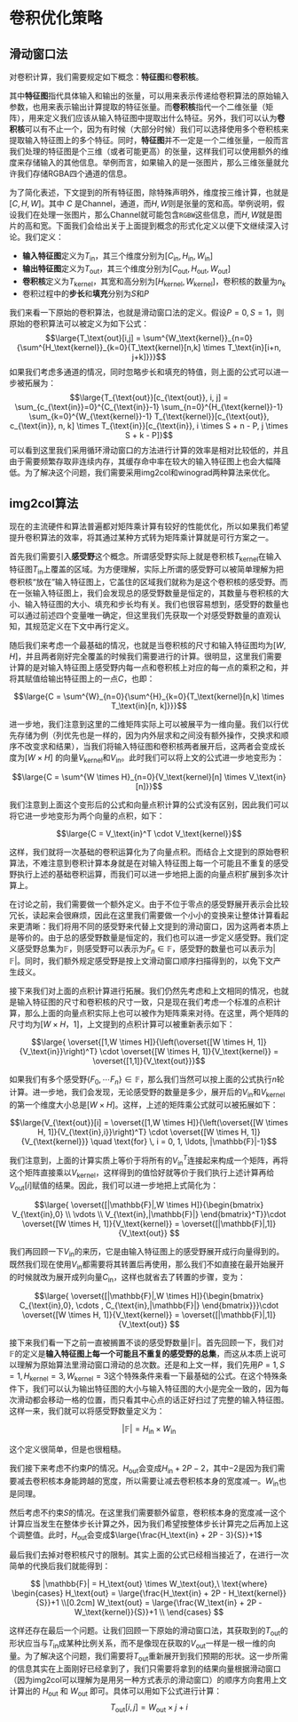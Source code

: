 # 卷积优化策略
## 滑动窗口法
对卷积计算，我们需要规定如下概念：**特征图**和**卷积核**。

其中**特征图**指代具体输入和输出的张量，可以用来表示传递给卷积算法的原始输入参数，也用来表示输出计算提取的特征张量。而**卷积核**指代一个二维张量（矩阵），用来定义我们应该从输入特征图中提取出什么特征。另外，我们可以认为**卷积核**可以有不止一个，因为有时候（大部分时候）我们可以选择使用多个卷积核来提取输入特征图上的多个特征。同时，**特征图**并不一定是一个二维张量，一般而言我们处理的特征图是个三维（或者可能更高）的张量，这样我们可以使用额外的维度来存储输入的其他信息。举例而言，如果输入的是一张图片，那么三维张量就允许我们存储RGBA四个通道的信息。

为了简化表述，下文提到的所有特征图，除特殊声明外，维度按三维计算，也就是 $[C, H, W]$。其中 $C$ 是Channel，通道，而$H,W$则是张量的宽和高。举例说明，假设我们在处理一张图片，那么Channel就可能包含`RGBW`这些信息，而$H,W$就是图片的高和宽。下面我们会给出关于上面提到概念的形式化定义以便下文继续深入讨论。我们定义：
- **输入特征图**定义为$T_\text{in}$，其三个维度分别为$[C_\text{in}, H_\text{in}, W_\text{in}]$
- **输出特征图**定义为$T_\text{out}$，其三个维度分别为$[C_\text{out}, H_\text{out}, W_\text{out}]$
- **卷积核**定义为$T_\text{kernel}$，其宽和高分别为$[H_\text{kernel}, W_\text{kernel}]$，卷积核的数量为$n_k$
- 卷积过程中的**步长**和**填充**分别为$S$和$P$

我们来看一下原始的卷积算法，也就是滑动窗口法的定义。假设$P=0,S=1$，则原始的卷积算法可以被定义为如下公式：
$$\large{T_\text{out}[i,j] = \sum^{W_\text{kernel}}_{n=0}{\sum^{H_\text{kernel}}_{k=0}{T_\text{kernel}[n,k] \times T_\text{in}[i+n, j+k]}}}$$
如果我们考虑多通道的情况，同时忽略步长和填充的特值，则上面的公式可以进一步被拓展为：
$$\large{T_{\text{out}}[c_{\text{out}}, i, j] = \sum_{c_{\text{in}}=0}^{C_{\text{in}}-1} \sum_{n=0}^{H_{\text{kernel}}-1} \sum_{k=0}^{W_{\text{kernel}}-1} T_{\text{kernel}}[c_{\text{out}}, c_{\text{in}}, n, k] \times T_{\text{in}}[c_{\text{in}}, i \times S + n - P, j \times S + k - P]}$$
可以看到这里我们采用循环滑动窗口的方法进行计算的效率是相对比较低的，并且由于需要频繁存取非连续内存，其缓存命中率在较大的输入特征图上也会大幅降低。为了解决这个问题，我们需要采用img2col和winograd两种算法来优化。

## img2col算法
现在的主流硬件和算法普遍都对矩阵乘计算有较好的性能优化，所以如果我们希望提升卷积算法的效率，将其通过某种方式转为矩阵乘计算就是可行方案之一。

首先我们需要引入**感受野**这个概念。所谓感受野实际上就是卷积核$T_\text{kernel}$在输入特征图$T_\text{in}$上覆盖的区域。为方便理解，实际上所谓的感受野可以被简单理解为把卷积核“放在”输入特征图上，它盖住的区域我们就称为是这个卷积核的感受野。而在一张输入特征图上，我们会发现总的感受野数量是恒定的，其数量与卷积核的大小、输入特征图的大小、填充和步长均有关。我们也很容易想到，感受野的数量也可以通过前述四个变量唯一确定，但这里我们先获取一个对感受野数量的直观认知，其规范定义在下文中再行定义。

随后我们来考虑一个最基础的情况，也就是当卷积核的尺寸和输入特征图均为$[W,H]$，并且两者刚好完全覆盖的时候我们需要进行的计算。很明显，这里我们需要计算的是对输入特征图上感受野内每一点和卷积核上对应的每一点的乘积之和，并将其赋值给输出特征图上的一点$C$，也即：

$$\large{C = \sum^{W}_{n=0}{\sum^{H}_{k=0}{T_\text{kernel}[n,k] \times T_\text{in}[n, k]}}}$$

进一步地，我们注意到这里的二维矩阵实际上可以被展平为一维向量。我们以行优先存储为例（列优先也是一样的，因为内外层求和之间没有额外操作，交换求和顺序不改变求和结果），当我们将输入特征图和卷积核两者展开后，这两者会变成长度为$[W \times H]$ 的向量$V_\text{kernel}$和$V_\text{in}$。此时我们可以将上文的公式进一步地变形为：

$$\large{C = \sum^{W \times H}_{n=0}{V_\text{kernel}[n] \times V_\text{in}[n]}}$$

我们注意到上面这个变形后的公式和向量点积计算的公式没有区别，因此我们可以将它进一步地变形为两个向量的点积，如下：

$$\large{C = V_\text{in}^T \cdot V_\text{kernel}}$$

这样，我们就将一次基础的卷积运算化为了向量点积。而结合上文提到的原始卷积算法，不难注意到卷积计算本身就是在对输入特征图上每一个可能且不重复的感受野执行上述的基础卷积运算，而我们可以进一步地把上面的向量点积扩展到多次计算上。

在讨论之前，我们需要做一个额外定义。由于不位于零点的感受野展开表示会比较冗长，读起来会很麻烦，因此在这里我们需要做一个小小的变换来让整体计算看起来更清晰：我们将用不同的感受野来代替上文提到的滑动窗口，因为这两者本质上是等价的。由于总的感受野数量是恒定的，我们也可以进一步定义感受野。我们定义感受野总集为$\mathbb{F}$，则感受野可以表示为$F_n \in \mathbb{F}$，感受野的数量也可以表示为$|\mathbb{F}|$。同时，我们额外规定感受野是按上文滑动窗口顺序扫描得到的，以免下文产生歧义。

接下来我们对上面的点积计算进行拓展。我们仍然先考虑和上文相同的情况，也就是输入特征图的尺寸和卷积核的尺寸一致，只是现在我们考虑一个标准的点积计算，那么上面的向量点积实际上也可以被作为矩阵乘来对待。在这里，两个矩阵的尺寸均为$[W \times H，1]$，上文提到的点积计算可以被重新表示如下：

$$\large{ \overset{[1,W \times H]}{\left(\overset{[W \times H, 1]}{V_\text{in}}\right)^T} \cdot \overset{[W \times H, 1]}{V_\text{kernel}} = \overset{[1,1]}{V_\text{out}}}$$

如果我们有多个感受野$\{F_0, \cdots F_n\}\in \mathbb{F}$，那么我们当然可以按上面的公式执行$n$轮计算。进一步地，我们会发现，无论感受野的数量是多少，展开后的$V_\text{in}$和$V_\text{kernel}$的第一个维度大小总是$[W \times H]$。这样，上述的矩阵乘公式就可以被拓展如下：

$$\large{V_{\text{out}}[i] = \overset{[1,W \times H]}{\left(\overset{[W \times H, 1]}{V_{\text{in},i}}\right)^T} \cdot \overset{[W \times H, 1]}{V_{\text{kernel}}} \quad \text{for} \, i = 0, 1, \ldots, |\mathbb{F}|-1}$$

我们注意到，上面的计算实质上等价于将所有的$V_\text{in}^T$连接起来构成一个矩阵，再将这个矩阵直接乘以$V_\text{kernel}$，这样得到的值恰好就等价于我们执行上述计算再给$V_\text{out}[i]$赋值的结果。因此，我们可以进一步地把上式简化为：

$$\large{
\overset{[|\mathbb{F}|,W \times H]}{\begin{bmatrix}
V_{\text{in},0} \\
\vdots \\
V_{\text{in},|\mathbb{F}|}
\end{bmatrix}^T}}\cdot \overset{[W \times H, 1]}{V_\text{kernel}} = \overset{[|\mathbb{F}|,1]}{V_\text{out}}
$$

我们再回顾一下$V_{\text{in}}$的来历，它是由输入特征图上的感受野展开成行向量得到的。既然我们现在使用$V_{\text{in}}$都需要将其转置后再使用，那么我们不如直接在最开始展开的时候就改为展开成列向量$C_{\text{in}}$，这样也就省去了转置的步骤，变为：

$$\large{
\overset{[|\mathbb{F}|,W \times H]}{\begin{bmatrix}
C_{\text{in},0}, \cdots , C_{\text{in},|\mathbb{F}|}
\end{bmatrix}}}\cdot \overset{[W \times H, 1]}{V_\text{kernel}} = \overset{[|\mathbb{F}|,1]}{V_\text{out}}
$$

接下来我们看一下之前一直被搁置不谈的感受野数量$|\mathbb{F}|$。首先回顾一下，我们对$\mathbb{F}$的定义是**输入特征图上每一个可能且不重复的感受野的总集**，而这从本质上说可以理解为原始算法里滑动窗口滑动的总次数。还是和上文一样，我们先用$P=1,S=1,H_\text{kernel}=3, W_\text{kernel}=3$这个特殊条件来看一下最基础的公式。在这个特殊条件下，我们可以认为输出特征图的大小与输入特征图的大小是完全一致的，因为每次滑动都会移动一格的位置，而只看其中心点的话正好扫过了完整的输入特征图。这样一来，我们就可以将感受野数量定义为：

$$|\mathbb{F}| = H_\text{in} \times W_\text{in}$$

这个定义很简单，但是也很粗糙。

我们接下来考虑不约束$P$的情况。$H_\text{out}$会变成$H_\text{in} + 2P - 2$，其中$-2$是因为我们需要减去卷积核本身能跨越的宽度，所以需要让减去卷积核本身的宽度减一。$W_\text{in}$也是同理。

然后考虑不约束$S$的情况。在这里我们需要额外留意，卷积核本身的宽度减一这个计算应当发生在整体步长计算之外，因为我们希望按整体步长计算完之后再加上这个调整值。此时，$H_\text{out}$会变成$\large{\frac{H_\text{in} + 2P - 3}{S}}+1$

最后我们去掉对卷积核尺寸的限制。其实上面的公式已经相当接近了，在进行一次简单的代换后我们就能得到：

$$
|\mathbb{F}| = H_\text{out} \times W_\text{out},\ \text{where}
\begin{cases}
H_\text{out} = \large{\frac{H_\text{in} + 2P - H_\text{kernel}}{S}}+1 \\[0.2cm]
W_\text{out} = \large{\frac{W_\text{in} + 2P - W_\text{kernel}}{S}}+1 \\
\end{cases}
$$

这样还存在最后一个问题。让我们回顾一下原始的滑动窗口法，其获取到的$T_\text{out}$的形状应当与$T_\text{in}$成某种比例关系，而不是像现在获取的$V_\text{out}$一样是一根一维的向量。为了解决这个问题，我们需要将$T_\text{out}$重新展开到我们预期的形状。这一步所需的信息其实在上面刚好已经拿到了，我们只需要将拿到的结果向量根据滑动窗口（因为img2col可以理解为是用另一种方式表示的滑动窗口）的顺序方向套用上文计算出的 $H_\text{out}$ 和 $W_\text{out}$ 即可。具体可以用如下公式进行计算：
$$T_\text{out}[i,j] = W_\text{out} \times j + i$$